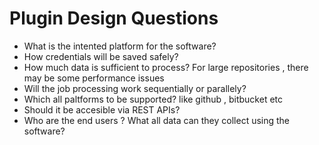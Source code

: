 # Plugin Design Questions
* What is the intented platform for the software?
* How credentials will be saved safely?
* How much data is sufficient to process? For large repositories , there may be some performance issues
* Will the job processing work sequentially or parallely?
* Which all paltforms to be supported? like github , bitbucket etc 
* Should it be accesible via REST APIs?
* Who are the end users ? What all data can they collect using the software?

